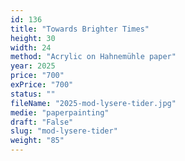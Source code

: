 ```yaml
---
id: 136
title: "Towards Brighter Times"
height: 30
width: 24
method: "Acrylic on Hahnemühle paper"
year: 2025
price: "700"
exPrice: "700"
status: ""
fileName: "2025-mod-lysere-tider.jpg"
medie: "paperpainting"
draft: "False"
slug: "mod-lysere-tider"
weight: "85"
---
```


